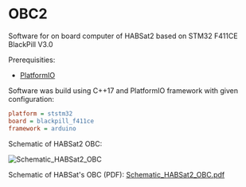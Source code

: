 # OBC2
Software for on board computer of HABSat2 based on STM32 F411CE BlackPill V3.0

Prerequisities:
- <a href=https://github.com/platformio>PlatformIO</a>

Software was build using C++17 and PlatformIO framework with given configuration:
```ini
platform = ststm32
board = blackpill_f411ce
framework = arduino
```

Schematic of HABSat2 OBC:

![Schematic_HABSat2_OBC](https://user-images.githubusercontent.com/58656716/222886599-f9626c52-548d-4b40-8fdb-b7602818dcc8.png)

Schematic of HABSat's OBC (PDF):
[Schematic_HABSat2_OBC.pdf](https://github.com/grupacosmo/OBC2/files/10887892/Schematic_HABSat2_schematic_new_2023-02-25.pdf)
